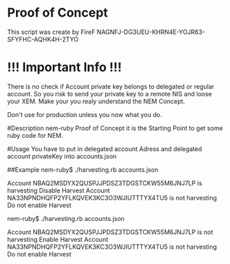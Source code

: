 # Proof of Concept 
This script was create by FireF NAGNFJ-DG3UEU-KHRN4E-YOJR63-SFYFHC-AQHK4H-2TYO 

# !!! Important Info !!!
There is no check if Account private key belongs to delegated or regular account.
So you risk to send your private key to a remote NIS and loose your XEM. 
Make your you realy understand the NEM Concept.

Don't use for production unless you now what you do.

#Description
nem-ruby Proof of Concept it is the Starting Point to get some ruby code for NEM.
 
#Usage
You have to put in delegated account Adress and delegated account privateKey into accounts.json

 
##Example 
nem-ruby$ ./harvesting.rb accounts.json

Account NBAQ2MSDYX2QUSPJJPDSZ3TDGSTCKW55M6JNJ7LP is harvesting
Disable Harvest
Account NA33NPNDHQFP2YFLKQVEK3KC3O3WJIUTTTYX4TU5 is not harvesting
Do not enable Harvest

nem-ruby$ ./harvesting.rb accounts.json

Account NBAQ2MSDYX2QUSPJJPDSZ3TDGSTCKW55M6JNJ7LP is not harvesting
Enable Harvest
Account NA33NPNDHQFP2YFLKQVEK3KC3O3WJIUTTTYX4TU5 is not harvesting
Do not enable Harvest


